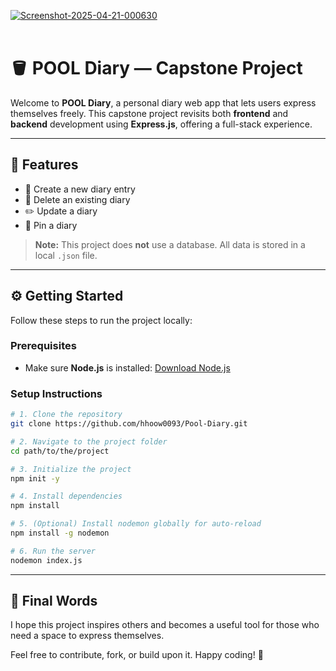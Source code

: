 <a href='https://postimg.cc/WhrtCVDn' target='_blank'><img src='https://i.postimg.cc/02Xm62PL/Screenshot-2025-04-21-000630.png' border='0' alt='Screenshot-2025-04-21-000630'/></a><br /><a href='https://postimages.org/'></a><br />

# 🪣 POOL Diary — Capstone Project

Welcome to **POOL Diary**, a personal diary web app that lets users express themselves freely. This capstone project revisits both **frontend** and **backend** development using **Express.js**, offering a full-stack experience.

---

## 🌟 Features

- 📝 Create a new diary entry  
- 🧹 Delete an existing diary  
- ✏️ Update a diary  
- 📌 Pin a diary  

> **Note:** This project does **not** use a database. All data is stored in a local `.json` file.

---

## ⚙️ Getting Started

Follow these steps to run the project locally:

### Prerequisites

- Make sure **Node.js** is installed: [Download Node.js](https://nodejs.org)

### Setup Instructions

```bash
# 1. Clone the repository
git clone https://github.com/hhoow0093/Pool-Diary.git

# 2. Navigate to the project folder
cd path/to/the/project

# 3. Initialize the project
npm init -y

# 4. Install dependencies
npm install

# 5. (Optional) Install nodemon globally for auto-reload
npm install -g nodemon

# 6. Run the server
nodemon index.js
```

---

## 🙌 Final Words

I hope this project inspires others and becomes a useful tool for those who need a space to express themselves.

Feel free to contribute, fork, or build upon it. Happy coding! 🚀
